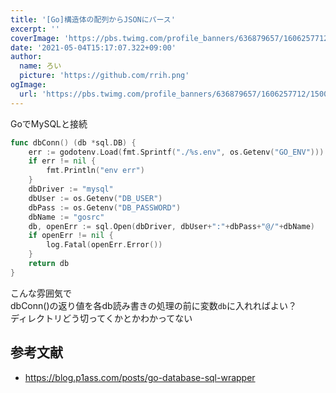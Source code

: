 ```yaml
---
title: '[Go]構造体の配列からJSONにパース'
excerpt: ''
coverImage: 'https://pbs.twimg.com/profile_banners/636879657/1606257712/1500x500'
date: '2021-05-04T15:17:07.322+09:00'
author:
  name: ろい
  picture: 'https://github.com/rrih.png'
ogImage:
  url: 'https://pbs.twimg.com/profile_banners/636879657/1606257712/1500x500'
---
```


GoでMySQLと接続

```go
func dbConn() (db *sql.DB) {
	err := godotenv.Load(fmt.Sprintf("./%s.env", os.Getenv("GO_ENV")))
	if err != nil {
		fmt.Println("env err")
	}
	dbDriver := "mysql"
	dbUser := os.Getenv("DB_USER")
	dbPass := os.Getenv("DB_PASSWORD")
	dbName := "gosrc"
	db, openErr := sql.Open(dbDriver, dbUser+":"+dbPass+"@/"+dbName)
	if openErr != nil {
		log.Fatal(openErr.Error())
	}
	return db
}
```

こんな雰囲気で  
dbConn()の返り値を各db読み書きの処理の前に変数`db`に入れればよい？  
ディレクトリどう切ってくかとかわかってない


## 参考文献
- https://blog.p1ass.com/posts/go-database-sql-wrapper